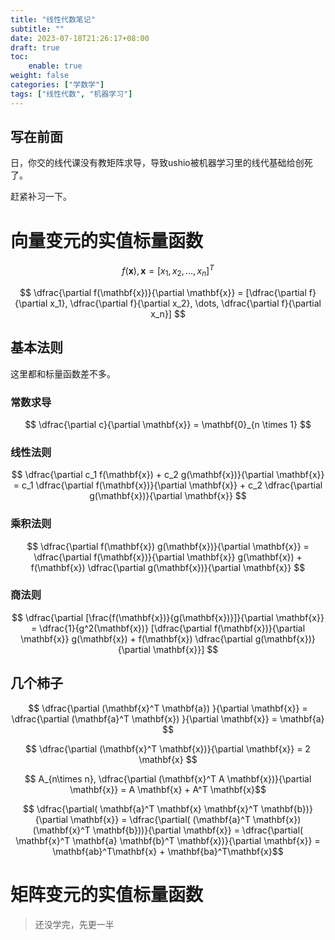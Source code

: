 ```yaml
---
title: "线性代数笔记"
subtitle: ""
date: 2023-07-18T21:26:17+08:00
draft: true
toc:
    enable: true
weight: false
categories: ["学数学"]
tags: ["线性代数", "机器学习"]
---
```


## 写在前面

日，你交的线代课没有教矩阵求导，导致ushio被机器学习里的线代基础给创死了。

赶紧补习一下。

# 向量变元的实值标量函数

$$ f(\mathbf{x}), \mathbf{x} = [x_1, x_2, \dots, x_n]^T $$

$$ \dfrac{\partial f(\mathbf{x})}{\partial \mathbf{x}} = [\dfrac{\partial f}{\partial x_1}, \dfrac{\partial f}{\partial x_2}, \dots, \dfrac{\partial f}{\partial x_n}] $$

## 基本法则

这里都和标量函数差不多。

### 常数求导

$$ \dfrac{\partial c}{\partial \mathbf{x}} = \mathbf{0}_{n \times 1} $$

### 线性法则

$$ \dfrac{\partial c_1 f(\mathbf{x}) + c_2 g(\mathbf{x})}{\partial \mathbf{x}} = c_1 \dfrac{\partial f(\mathbf{x})}{\partial \mathbf{x}} + c_2 \dfrac{\partial g(\mathbf{x})}{\partial \mathbf{x}} $$

### 乘积法则

$$ \dfrac{\partial f(\mathbf{x}) g(\mathbf{x})}{\partial \mathbf{x}} = \dfrac{\partial f(\mathbf{x})}{\partial \mathbf{x}} g(\mathbf{x}) + f(\mathbf{x}) \dfrac{\partial g(\mathbf{x})}{\partial \mathbf{x}} $$

### 商法则

$$ \dfrac{\partial [\frac{f(\mathbf{x})}{g(\mathbf{x})}]}{\partial \mathbf{x}} = \dfrac{1}{g^2(\mathbf{x})} [\dfrac{\partial f(\mathbf{x})}{\partial \mathbf{x}} g(\mathbf{x}) + f(\mathbf{x}) \dfrac{\partial g(\mathbf{x})}{\partial \mathbf{x}}] $$

## 几个柿子

$$ \dfrac{\partial (\mathbf{x}^T \mathbf{a}) }{\partial \mathbf{x}} = \dfrac{\partial (\mathbf{a}^T \mathbf{x}) }{\partial \mathbf{x}} = \mathbf{a} $$

$$ \dfrac{\partial (\mathbf{x}^T \mathbf{x})}{\partial \mathbf{x}} = 2 \mathbf{x} $$

$$ A_{n\times n}, \dfrac{\partial (\mathbf{x}^T A \mathbf{x})}{\partial \mathbf{x}} = A \mathbf{x} + A^T \mathbf{x}$$

$$ \dfrac{\partial( \mathbf{a}^T \mathbf{x} \mathbf{x}^T \mathbf{b})}{\partial \mathbf{x}} = \dfrac{\partial( (\mathbf{a}^T \mathbf{x}) (\mathbf{x}^T \mathbf{b}))}{\partial \mathbf{x}} = \dfrac{\partial( \mathbf{x}^T \mathbf{a} \mathbf{b}^T \mathbf{x})}{\partial \mathbf{x}} = \mathbf{ab}^T\mathbf{x} + \mathbf{ba}^T\mathbf{x}$$

# 矩阵变元的实值标量函数

> 还没学完，先更一半
